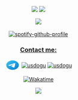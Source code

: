 <p align="center">
    <img src="https://github-readme-streak-stats.herokuapp.com?user=usdogu&theme=merko&date_format=M%20j%5B%2C%20Y%5D"></img>
    <img src="https://readme-stats.clckblog.space/api?username=usdogu&show_icons=true&theme=merko"></img>
</p>

<p align="center">
    <img src="https://readme-stats.clckblog.space/api/top-langs/?username=usdogu&layout=compact&theme=merko&hide=c,html,emacs%20lisp,nix,roff"></img>
</p>


<p align="center">
    <a href="https://spotify-github-profile.vercel.app/api/view?uid=31hds44refljvemmswc35hr5px6i&amp;redirect=true"><img
            src="https://spotify-github-profile.vercel.app/api/view?uid=31hds44refljvemmswc35hr5px6i&amp;cover_image=true&amp;theme=default&amp;bar_color=53b14f&amp;bar_color_cover=true"
            alt="spotify-github-profile" /><br />
</p>


<p>
<h3 align="center">Contact me: </h3>
<p align="center">
    <a href="https://t.me/c25dbb82028af8907c3a402fa0c2780d" target="blank"><img align="center" style="color: white;"
            src="telegram-app.svg" alt="usdogu" height="30" width="40" /></a>
    <a href="https://twitter.com/usdogu" target="blank"><img align="center"
            src="https://raw.githubusercontent.com/rahuldkjain/github-profile-readme-generator/master/src/images/icons/Social/twitter.svg"
            alt="usdogu" height="30" width="40" /></a>
    <a href="https://instagram.com/usdogu" target="blank"><img align="center"
            src="https://raw.githubusercontent.com/rahuldkjain/github-profile-readme-generator/master/src/images/icons/Social/instagram.svg"
            alt="usdogu" height="30" width="40" /></a>

</p>


<p align="center">
    <a href="https://wakatime.com/@0c1ac523-fcf7-4659-9dfa-bb6b85ed0a71"><img src="https://wakatime.com/badge/user/0c1ac523-fcf7-4659-9dfa-bb6b85ed0a71.svg" alt="Wakatime" /></a>
</p>
</p>



<p align="center">
    <img src="https://komarev.com/ghpvc/?username=usdogu"></img>
</p>
